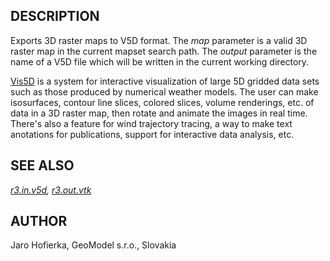 ## DESCRIPTION

Exports 3D raster maps to V5D format. The *map* parameter is a valid 3D
raster map in the current mapset search path. The *output* parameter is
the name of a V5D file which will be written in the current working
directory.

[Vis5D](https://vis5d.sourceforge.net/) is a system for interactive
visualization of large 5D gridded data sets such as those produced by
numerical weather models. The user can make isosurfaces, contour line
slices, colored slices, volume renderings, etc. of data in a 3D raster
map, then rotate and animate the images in real time. There's also a
feature for wind trajectory tracing, a way to make text anotations for
publications, support for interactive data analysis, etc.

## SEE ALSO

*[r3.in.v5d](r3.in.v5d.md), [r3.out.vtk](r3.out.vtk.md)*

## AUTHOR

Jaro Hofierka, GeoModel s.r.o., Slovakia
